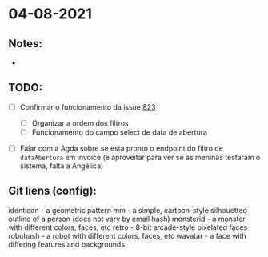 # 04-08-2021

## Notes:

- 



## TODO:

* [ ] Confirmar o funcionamento da issue [823](http://git.haidar.com.br/engineers/archimedes/issues/823)
  * [ ] Organizar a ordem dos filtros
  * [ ] Funcionamento do campo select de data de abertura
* [ ] Falar com a Agda sobre se esta pronto o endpoint do filtro de `dataAbertura` em invoice (e aproveitar para ver se as meninas testaram o sistema, falta a Angélica)





## Git liens (config):



identicon - a geometric pattern
mm - a simple, cartoon-style silhouetted outline of a person (does not vary by email hash)
monsterid - a monster with different colors, faces, etc
retro - 8-bit arcade-style pixelated faces
robohash - a robot with different colors, faces, etc
wavatar - a face with differing features and backgrounds
